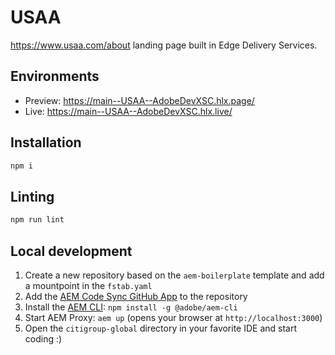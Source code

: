 # USAA
https://www.usaa.com/about landing page built in Edge Delivery Services.

## Environments
- Preview: https://main--USAA--AdobeDevXSC.hlx.page/
- Live: https://main--USAA--AdobeDevXSC.hlx.live/

## Installation

```sh
npm i
```

## Linting

```sh
npm run lint
```

## Local development

1. Create a new repository based on the `aem-boilerplate` template and add a mountpoint in the `fstab.yaml`
1. Add the [AEM Code Sync GitHub App](https://github.com/apps/aem-code-sync) to the repository
1. Install the [AEM CLI](https://github.com/adobe/helix-cli): `npm install -g @adobe/aem-cli`
1. Start AEM Proxy: `aem up` (opens your browser at `http://localhost:3000`)
1. Open the `citigroup-global` directory in your favorite IDE and start coding :)
